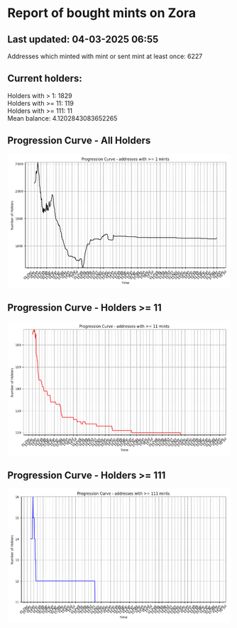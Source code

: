 # Report of bought mints on Zora
## Last updated: 04-03-2025 06:55
Addresses which minted with mint or sent mint at least once: 6227

## Current holders:
Holders with > 1: 1829  
Holders with >= 11: 119  
Holders with >= 111: 11  
Mean balance: 4.1202843083652265  

## Progression Curve - All Holders
![addresses with >= 1 mint](progression_curve_all.png)
## Progression Curve - Holders >= 11
![addresses with >= 11 mints](progression_curve_gt_11.png)
## Progression Curve - Holders >= 111
![addresses with >= 111 mints](progression_curve_gt_111.png)
